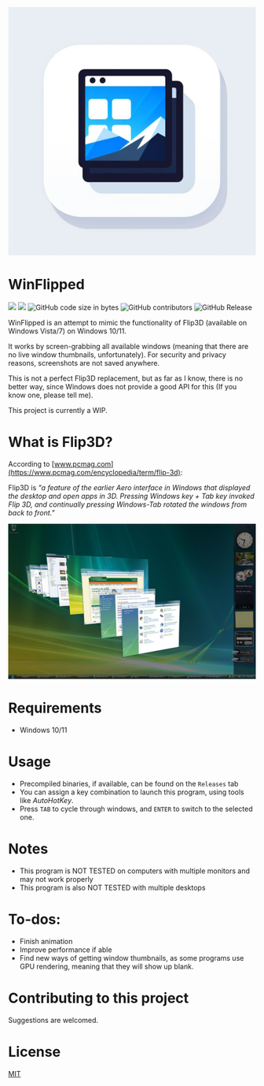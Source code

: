 ![App icon](./Resources/Images/AppIcon.png)
# WinFlipped
![](https://img.shields.io/badge/C%23-239120?style=flat&logo=c-sharp&logoColor=white)
![](https://img.shields.io/badge/.NET-5C2D91?style=flat&logo=.net&logoColor=white)
![GitHub code size in bytes](https://img.shields.io/github/languages/code-size/nxhduong/WinFlipped)
![GitHub contributors](https://img.shields.io/github/contributors/nxhduong/WinFlipped)
![GitHub Release](https://img.shields.io/github/v/release/nxhduong/WinFlipped)

WinFlipped is an attempt to mimic the functionality of Flip3D (available on Windows Vista/7) on Windows 10/11.

It works by screen-grabbing all available windows (meaning that there are no live window thumbnails, unfortunately). For security and privacy reasons, screenshots are not saved anywhere. 

This is not a perfect Flip3D replacement, but as far as I know, there is no better way, since Windows does not provide a good API for this (If you know one, please tell me).

This project is currently a WIP.
# What is Flip3D?
According to [www.pcmag.com](https://www.pcmag.com/encyclopedia/term/flip-3d):

Flip3D is *"a feature of the earlier Aero interface in Windows that displayed the desktop and open apps in 3D. 
Pressing Windows key + Tab key invoked Flip 3D, and continually pressing Windows-Tab rotated the windows from back to front."*

![Flip3D](./Resources/Images/Flip3D.jpg)
# Requirements
- Windows 10/11
# Usage
- Precompiled binaries, if available, can be found on the `Releases` tab
- You can assign a key combination to launch this program, using tools like *AutoHotKey*.
- Press `TAB` to cycle through windows, and `ENTER` to switch to the selected one.
# Notes
- This program is NOT TESTED on computers with multiple monitors and may not work properly
- This program is also NOT TESTED with multiple desktops
# To-dos:
- Finish animation
- Improve performance if able
- Find new ways of getting window thumbnails, as some programs use GPU rendering, meaning that they will show up blank.
# Contributing to this project
Suggestions are welcomed.
# License
[MIT](./LICENSE)
